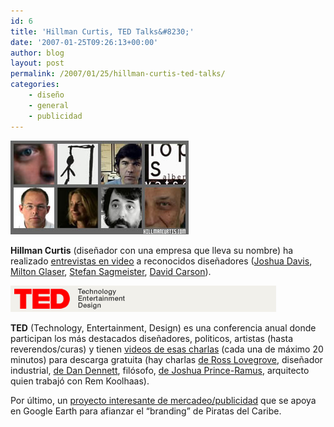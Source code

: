 ```yaml
---
id: 6
title: 'Hillman Curtis, TED Talks&#8230;'
date: '2007-01-25T09:26:13+00:00'
author: blog
layout: post
permalink: /2007/01/25/hillman-curtis-ted-talks/
categories:
    - diseño
    - general
    - publicidad
---
```


[![Hillman Curtis - Entrevistas](/wp-content/uploads/2007/04/hillmancurtis.jpg)](http://www.hillmancurtis.com/hc_web/film_video.shtml)

**Hillman Curtis** (diseñador con una empresa que lleva su nombre) ha realizado [entrevistas en video](http://www.hillmancurtis.com/hc_web/film_video.shtml) a reconocidos diseñadores ([Joshua Davis](http://www.hillmancurtis.com/hc_web/film_video/source/cpro_joshdavis.php), [Milton Glaser](http://www.hillmancurtis.com/hc_web/film_video/source/milton.php), [Stefan Sagmeister](http://www.hillmancurtis.com/hc_web/film_video/source/sag.php), [David Carson](http://www.hillmancurtis.com/hc_web/film_video/source/carson.php)).

[![TED Talks](/wp-content/uploads/2007/03/tedtalks.gif)](http://www.ted.com/tedtalks/ "clic para ver las TED Talks")

**TED** (Technology, Entertainment, Design) es una conferencia anual donde participan los más destacados diseñadores, politicos, artistas (hasta reverendos/curas) y tienen [videos de esas charlas](http://www.ted.com/tedtalks/) (cada una de máximo 20 minutos) para descarga gratuita (hay charlas [de Ross Lovegrove](http://www.ted.com/tedtalks/tedtalksplayer.cfm?key=r_lovegrove), diseñador industrial, [de Dan Dennett](http://www.ted.com/tedtalks/tedtalksplayer.cfm?key=d_dennett), filósofo, [de Joshua Prince-Ramus](http://www.ted.com/tedtalks/tedtalksplayer.cfm?key=j_prince_ramus), arquitecto quien trabajó con Rem Koolhaas).

Por último, un [proyecto interesante de mercadeo/publicidad](http://www.discoverpirateisland.com/) que se apoya en Google Earth para afianzar el “branding” de Piratas del Caribe.